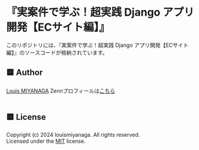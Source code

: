 # 『実案件で学ぶ！超実践 Django アプリ開発【ECサイト編】』
このリポジトリには、『実案件で学ぶ！超実践 Django アプリ開発【ECサイト編】』のソースコードが格納されています。

## :blue_square: Author
[Louis MIYANAGA](https://github.com/louismiyanaga "Louis MIYANAGA の GitHub プロフィール")
Zennプロフィールは[こちら](https://zenn.dev/louismiyanaga)
<br><br>

## :blue_square: License
Copyright (c) 2024 louismiyanaga. All rights reserved.
<br>
Licensed under the [MIT](LICENSE) license.
